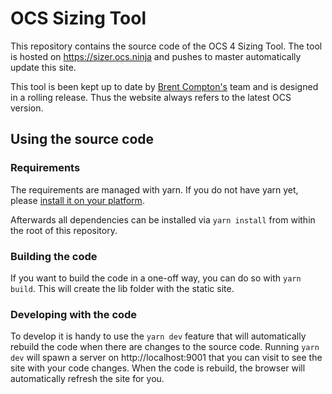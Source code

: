 # OCS Sizing Tool

This repository contains the source code of the OCS 4 Sizing Tool.
The tool is hosted on https://sizer.ocs.ninja and pushes to master automatically update this site.

This tool is been kept up to date by [Brent Compton's](mailto:bcompton@redhat.com) team and is designed in a rolling release. Thus the website always refers to the latest OCS version.

## Using the source code

### Requirements

The requirements are managed with yarn. If you do not have yarn yet, please [install it on your platform](https://classic.yarnpkg.com/en/docs/install/#debian-stable).

Afterwards all dependencies can be installed via `yarn install` from within the root of this repository.

### Building the code

If you want to build the code in a one-off way, you can do so with `yarn build`. This will create the lib folder with the static site.

### Developing with the code

To develop it is handy to use the `yarn dev` feature that will automatically rebuild the code when there are changes to the source code.
Running `yarn dev` will spawn a server on http://localhost:9001 that you can visit to see the site with your code changes. When the code is rebuild, the browser will automatically refresh the site for you.
